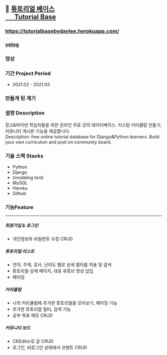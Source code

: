 ## :mag_right: [튜토리얼 베이스 <br> &nbsp; &nbsp;  &nbsp; Tutorial Base](https://tutorialbasebydaylee.herokuapp.com/)

### https://tutorialbasebydaylee.herokuapp.com/
### [velog](-)
### 영상

### 기간 Project Period
- 2021.02 - 2021.03

### 만들게 된 계기 

 
### 설명 Description
장고&파이썬 학습자들을 위한 온라인 무료 강의 데이터베이스. 커스텀 커리큘럼 만들기, 커뮤니티 게시판 기능을 제공합니다. <br>Description: free online tutorial database for Django&Python learners. Build your own curriculum and post on community board. 

### 기술 스택 Stacks
- Python
- Django
- (modeling tool)
- MySQL
- Heroku
- Github

### 기능Feature
-----------------
##### 회원가입 & 로그인 
- 개인정보와 비밀번호 수정 CRUD

##### 튜토리얼 리스트
- 언어, 주제, 강사, 난이도 별로 상세 필터를 적용 및 검색
- 튜토리얼 상제 페이지, 대표 유튜브 영상 삽입
- 페이징

##### 커리큘럼 
- 나의 커리큘럼에 추가한 튜토리얼을 모아보기, 페이징 기능
- 추가한 튜토리얼 필터, 검색 기능 
- 공부 목표 메모 CRUD

##### 커뮤니티 보드
- CKEditor로 글 CRUD
- 로그인, 비로그인 상태에서 코멘트 CRUD


